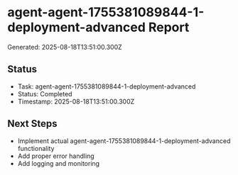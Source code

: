 # agent-agent-1755381089844-1-deployment-advanced Report

Generated: 2025-08-18T13:51:00.300Z

## Status
- Task: agent-agent-1755381089844-1-deployment-advanced
- Status: Completed
- Timestamp: 2025-08-18T13:51:00.300Z

## Next Steps
- Implement actual agent-agent-1755381089844-1-deployment-advanced functionality
- Add proper error handling
- Add logging and monitoring
